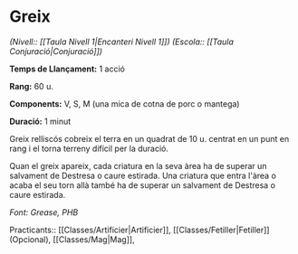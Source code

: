 # Greix

*(Nivell:: [[Taula Nivell 1|Encanteri Nivell 1]]) (Escola:: [[Taula Conjuració|Conjuració]])*

**Temps de Llançament:** 1 acció

**Rang:** 60 u.

**Components:** V, S, M (una mica de cotna de porc o mantega)

**Duració:** 1 minut

Greix relliscós cobreix el terra en un quadrat de 10 u. centrat en un punt en rang i el torna terreny difícil per la duració.

Quan el greix apareix, cada criatura en la seva àrea ha de superar un salvament de Destresa o caure estirada. Una criatura que entra l'àrea o acaba el seu torn allà també ha de superar un salvament de Destresa o caure estirada.


*Font: Grease, PHB*



Practicants:: [[Classes/Artificier|Artificier]], [[Classes/Fetiller|Fetiller]] (Opcional), [[Classes/Mag|Mag]], 